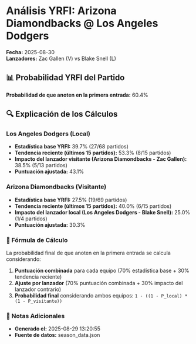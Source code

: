 # Análisis YRFI: Arizona Diamondbacks @ Los Angeles Dodgers

**Fecha:** 2025-08-30  
**Lanzadores:** Zac Gallen (V) vs Blake Snell (L)

## 📊 Probabilidad YRFI del Partido

**Probabilidad de que anoten en la primera entrada:** 60.4%

## 🔍 Explicación de los Cálculos

### Los Angeles Dodgers (Local)
- **Estadística base YRFI:** 39.7% (27/68 partidos)
- **Tendencia reciente (últimos 15 partidos):** 53.3% (8/15 partidos)
- **Impacto del lanzador visitante (Arizona Diamondbacks - Zac Gallen):** 38.5% (5/13 partidos)
- **Puntuación ajustada:** 43.1%

### Arizona Diamondbacks (Visitante)
- **Estadística base YRFI:** 27.5% (19/69 partidos)
- **Tendencia reciente (últimos 15 partidos):** 40.0% (6/15 partidos)
- **Impacto del lanzador local (Los Angeles Dodgers - Blake Snell):** 25.0% (1/4 partidos)
- **Puntuación ajustada:** 30.3%

### 📝 Fórmula de Cálculo

La probabilidad final de que anoten en la primera entrada se calcula considerando:
1. **Puntuación combinada** para cada equipo (70% estadística base + 30% tendencia reciente)
2. **Ajuste por lanzador** (70% puntuación combinada + 30% impacto del lanzador contrario)
3. **Probabilidad final** considerando ambos equipos: `1 - ((1 - P_local) * (1 - P_visitante))`

### 📌 Notas Adicionales

- **Generado el:** 2025-08-29 13:20:55
- **Fuente de datos:** season_data.json
